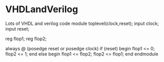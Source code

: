 # VHDLandVerilog
Lots of VHDL and verilog code
module toplevel(clock,reset);
  input clock;
  input reset;

  reg flop1;
  reg flop2;

  always @ (posedge reset or posedge clock)
    if (reset)
      begin
        flop1 <= 0;
        flop2 <= 1;
      end
    else
      begin
        flop1 <= flop2;
        flop2 <= flop1;
      end
endmodule
